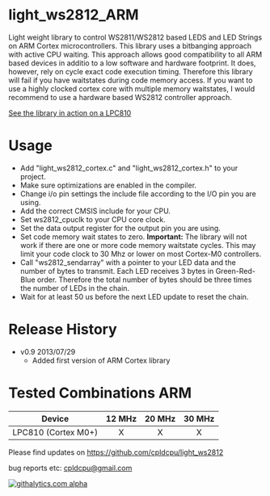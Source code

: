 light_ws2812_ARM
============

Light weight library to control WS2811/WS2812 based LEDS and LED Strings on ARM Cortex microcontrollers.
This library uses a bitbanging approach with active CPU waiting. This approach allows good compatibility
to all ARM based devices in additio to a low software and hardware footprint. It does, however, rely on cycle
exact code execution timing. Therefore this library will fail if you have waitstates during code memory
access. If you want to use a highly clocked cortex core with multiple memory waitstates, I would recommend
to use a hardware based WS2812 controller approach. 

[See the library in action on a LPC810](http://www.youtube.com/watch?v=Uwxt7SuSV7Y)

Usage
=====

- Add "light_ws2812_cortex.c" and "light_ws2812_cortex.h" to your project.
- Make sure optimizations are enabled in the compiler.
- Change i/o pin settings the include file according to the I/O pin you are using.
- Add the correct CMSIS include for your CPU.
- Set ws2812_cpuclk to your CPU core clock.
- Set the data output register for the output pin you are using.
- Set code memory wait states to zero. **Important:** The library will not work if there are one or more code memory waitstate cycles. This may limit your code clock to 30 Mhz or lower on most Cortex-M0 controllers.
- Call "ws2812_sendarray" with a pointer to your LED data and the number of bytes to transmit.
  Each LED receives 3 bytes in Green-Red-Blue order. Therefore the total number of bytes should
  be three times the number of LEDs in the chain.
- Wait for at least 50 us before the next LED update to reset the chain.


Release History
================

- v0.9 2013/07/29
	- Added first version of ARM Cortex library

Tested Combinations ARM
================
| Device             | 12 MHz  | 20 MHz  | 30 MHz | 
| -------------       |:-------:| :-----: | :------: |
| LPC810 (Cortex M0+)| X      |  X     |    X     |    

Please find updates on https://github.com/cpldcpu/light_ws2812

bug reports etc: cpldcpu@gmail.com

[![githalytics.com alpha](https://cruel-carlota.pagodabox.com/ca077646771bb9d7a3fa1c399ece0e32 "githalytics.com")](http://githalytics.com/cpldcpu/light_ws2812)

